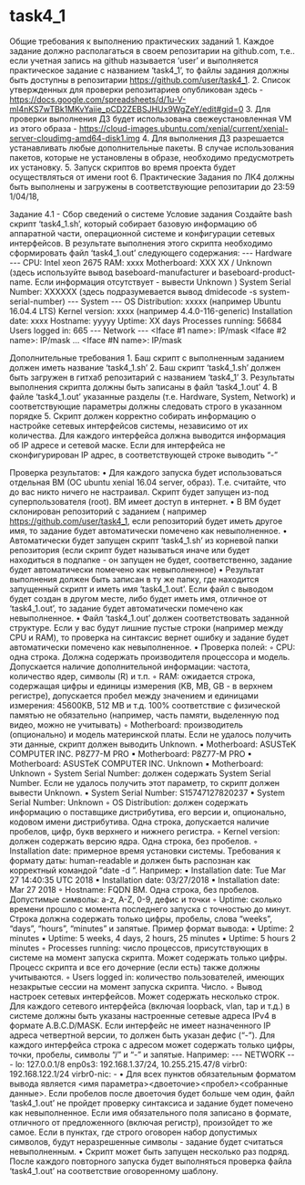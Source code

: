 # task4_1

Общие требования к выполнению практических заданий
    1. Каждое задание должно располагаться в своем репозитарии на github.com, т.е.. если учетная запись на github называется ‘user’ и выполняется практическое задание с названием ‘task4_1’, то файлы задания должны быть доступны в репозитарии https://github.com/user/task4_1. 
    2. Список утвержденных для проверки репозитариев опубликован здесь - https://docs.google.com/spreadsheets/d/1u-V-mI4nKS7wTBk1MKvYaiie_pCD2ZEBSJHUx9WgZeY/edit#gid=0
    3. Для проверки выполнения ДЗ будет использована свежеустановленная VM из этого образа - https://cloud-images.ubuntu.com/xenial/current/xenial-server-cloudimg-amd64-disk1.img
    4. Для выполнения ДЗ разрешается устанавливать любые дополнительные пакеты. В случае использования пакетов, которые не установлены в образе, необходимо предусмотреть их установку.
    5. Запуск скриптов во время проекта будет осуществляться от имени root
    6. Практические Задания по ЛК4 должны быть выполнены и загружены в соответствующие репозитарии до 23:59 1/04/18,


Задание 4.1 - Сбор сведений о системе
Условие задания
Создайте bash скрипт ‘task4_1.sh’, который собирает базовую информацию об аппаратной части, операционной системе и конфигурации сетевых интерфейсов. В результате выполнения этого скрипта необходимо сформировать файл ‘task4_1.out’ следующего содержания:
--- Hardware ---
CPU: Intel xeon 2675
RAM: xxxx 
Motherboard: XXX XX / Unknown (здесь используйте вывод baseboard-manufacturer и baseboard-product-name. Если информация отсутствует - вывести Unknown )
System Serial Number: XXXXXX (здесь подразумевается вывод dmidecode -s system-serial-number)
--- System ---
OS Distribution: xxxxx (например Ubuntu 16.04.4 LTS)
Kernel version: xxxx (например 4.4.0-116-generic)
Installation date: xxxx
Hostname: yyyyy
Uptime: XX days
Processes running: 56684
Users logged in: 665
--- Network ---
<Iface #1 name>:  IP/mask
<Iface #2  name>:  IP/mask
…
<Iface #N  name>:  IP/mask

Дополнительные требования
    1. Баш скрипт с выполненным заданием должен иметь название ‘task4_1.sh’
    2. Баш скрипт ‘task4_1.sh’ должен быть загружен в гитхаб репозитарий c названием ‘task4_1’
    3. Результаты выполнения скрипта должны быть записаны в файл ‘task4_1.out’
    4. В файле ‘task4_1.out’ указанные разделы (т.е. Hardware, System, Network) и соответствующие параметры должны следовать строго в указанном порядке
    5. Скрипт должен корректно собирать информацию о настройке сетевых интерфейсов системы, независимо от их количества. Для каждого интерфейса должна выводится информация об IP адресе и сетевой маске. Если для интерфейса не сконфигурирован IP адрес, в соответствующей строке выводить “-”

Проверка результатов:
    • Для каждого запуска будет использоваться отдельная ВМ (ОС ubuntu xenial 16.04 server, образ). Т.е. считайте, что до вас никто ничего не настраивал. Скрипт будет запущен из-под суперпользователя (root). ВМ имеет доступ в интернет.
    • В ВМ будет склонирован репозиторий с заданием ( например https://github.com/user/task4_1, если репозиторий будет иметь другое имя, то задание будет автоматически помечено как невыполненное.
    • Автоматически будет запущен скрипт  ‘task4_1.sh’ из корневой папки репозитория (если скрипт будет называться иначе или будет находиться в подпапке - он запущен не будет, соответственно, задание будет автоматически помечено как невыполненное)
    • Результат выполнения должен быть записан в ту же папку, где находится запущенный скрипт и иметь имя ‘task4_1.out’. Если файл с выводом будет создан в другом месте, либо будет иметь имя, отличное от ‘task4_1.out’, то задание будет автоматически помечено как невыполненное.
    • Файл ‘task4_1.out’ должен соответствовать заданной структуре. Если у вас будут лишние пустые строки (например между CPU и RAM), то проверка на синтаксис вернет ошибку и задание будет автоматически помечено как невыполненное.
    • Проверка полей:
        ◦ СPU: одна строка. Должна содержать производителя процессора и модель. Допускается наличие дополнительной информации: частота, количество ядер, символы (R) и т.п.
        ◦ RAM: ожидается строка, содержащая цифры и единицы измерения  (KB, MB, GB - в верхнем регистре), допускается пробел между значением и единицами измерения: 45600KB, 512 MB и т.д. 100% соответствие с физической памятью не обязательно (например, часть памяти, выделенную под видео, можно не учитывать)
        ◦ Motherboard: производитель (опционально) и модель материнской платы. Если не удалось получить эти данные, скрипт должен выводить Unknown. 
            ▪ Motherboard: ASUSTeK COMPUTER INC. P8Z77-M PRO
            ▪ Motherboard: P8Z77-M PRO
            ▪ Motherboard: ASUSTeK COMPUTER INC. Unknown
            ▪ Motherboard: Unknown
        ◦ System Serial Number: должен содержать System Serial Number. Если не удалось получить этот параметр, то скрипт должен вывести Unknown.
            ▪ System Serial Number: S15747127820237
            ▪ System Serial Number: Unknown
        ◦ OS Distribution: должен содержать информацию о поставщике дистрибутива, его версии и, опционально, кодовом имени дистрибутива. Одна строка, допускается наличие пробелов, цифр, букв верхнего и нижнего регистра.
        ◦ Kernel version: должен содержать версию ядра. Одна строка, без пробелов.
        ◦ Installation date: примерное время установки системы. Требования к формату даты: human-readable и должен быть распознан как корректный командой “date -d <date>”. Например:
            ▪ Installation date: Tue Mar 27 14:40:35 UTC 2018
            ▪ Installation date: 03/27/2018
            ▪ Installation date: Mar 27 2018
        ◦ Hostname:  FQDN ВМ. Одна строка, без пробелов. Допустимые символы: a-z, A-Z, 0-9, дефис и точки
        ◦ Uptime: сколько времени прошло с момента последнего запуска с точностью до минут. Строка должна содержать только цифры, пробелы, слова “weeks”, “days”, “hours”, “minutes” и запятые. Пример формат вывода:
            ▪ Uptime: 2 minutes
            ▪ Uptime: 5 weeks, 4 days, 2 hours, 25 minutes
            ▪ Uptime: 5 hours 2 minutes
        ◦ Processes running: число процессов, присутствующих в системе на момент запуска скрипта. Может содержать только цифры. Процесс скрипта и все его дочерние (если есть) также должны учитываются.
        ◦ Users logged in: количество пользователей, имеющих незакрытые сессии на момент запуска скрипта. Число.
        ◦ Вывод настроек сетевых интерфейсов. Может содержать несколько строк. Для каждого сетевого интерфейса (включая loopback, vlan, tap и т.д.) в системе должны быть указаны настроенные сетевые адреса IPv4 в формате A.B.C.D/MASK. Если интерфейс не имеет назначенного IP адреса четвертной версии, то должен быть указан дефис (“-”). Для каждого интерфейса строка с адресом может содержать только цифры, точки, пробелы, символы “/”  и “-” и запятые. Например:
--- NETWORK ---
lo: 127.0.0.1/8
enp0s3: 192.168.1.37/24, 10.255.215.47/8
virbr0: 192.168.122.1/24
virbr0-nic: -
    • Для всех пунктов обязательным форматом вывода является <имя параметра><двоеточие><пробел><собранные данные>. Если пробелов после двоеточия будет больше чем один, файл ‘task4_1.out’ не пройдет проверку синтаксиса и задание будет помечено как невыполненное. Если имя обязательного поля записано в формате, отличного от предложенного (включая регистр), произойдет то же самое. Если в пунктах, где строго оговорен набор допустимых символов, будут неразрешенные символы - задание будет считаться невыполненным. 
    • Скрипт может быть запущен несколько раз подряд. После каждого повторного запуска будет выполняться проверка файла ‘task4_1.out’  на соответствие оговоренному шаблону.
